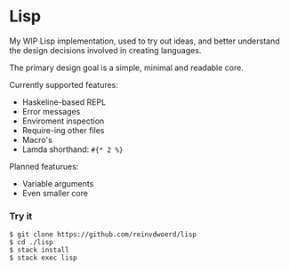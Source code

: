 # Lisp

My WIP Lisp implementation, used to try out ideas, and better understand the design decisions involved in creating languages.

The primary design goal is a simple, minimal and readable core.

Currently supported features:
* Haskeline-based REPL
* Error messages
* Enviroment inspection
* Require-ing other files
* Macro's
* Lamda shorthand: `#{* 2 %}`

Planned featurues:
* Variable arguments
* Even smaller core


### Try it

    $ git clone https://github.com/reinvdwoerd/lisp
    $ cd ./lisp
    $ stack install
    $ stack exec lisp